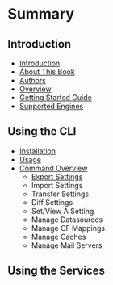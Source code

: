 # Summary

## Introduction

* [Introduction](README.md)
* [About This Book](introduction/about-this-book.md)
* [Authors](introduction/authors.md)
* [Overview](overview.md)
* [Getting Started Guide](getting-started-guide.md)
* [Supported Engines](supported-engines.md)

## Using the CLI

* [Installation](using-the-cli/installation.md)
* [Usage](usage.md)
* [Command Overview](using-the-cli/commands/command-overview.md)
  * [Export Settings](using-the-cli/commands/command-overview/cfconfig-export.md)
  * Import Settings
  * Transfer Settings
  * Diff Settings
  * Set/View A Setting
  * Manage Datasources
  * Manage CF Mappings
  * Manage Caches
  * Manage Mail Servers

## Using the Services

